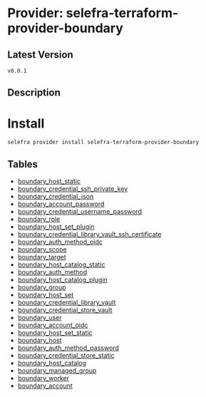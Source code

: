 # Provider: selefra-terraform-provider-boundary

## Latest Version 

```
v0.0.1
```
## Description 


# Install 

```
selefra provider install selefra-terraform-provider-boundary
```


## Tables 

- [boundary_host_static](boundary_host_static.md)
- [boundary_credential_ssh_private_key](boundary_credential_ssh_private_key.md)
- [boundary_credential_json](boundary_credential_json.md)
- [boundary_account_password](boundary_account_password.md)
- [boundary_credential_username_password](boundary_credential_username_password.md)
- [boundary_role](boundary_role.md)
- [boundary_host_set_plugin](boundary_host_set_plugin.md)
- [boundary_credential_library_vault_ssh_certificate](boundary_credential_library_vault_ssh_certificate.md)
- [boundary_auth_method_oidc](boundary_auth_method_oidc.md)
- [boundary_scope](boundary_scope.md)
- [boundary_target](boundary_target.md)
- [boundary_host_catalog_static](boundary_host_catalog_static.md)
- [boundary_auth_method](boundary_auth_method.md)
- [boundary_host_catalog_plugin](boundary_host_catalog_plugin.md)
- [boundary_group](boundary_group.md)
- [boundary_host_set](boundary_host_set.md)
- [boundary_credential_library_vault](boundary_credential_library_vault.md)
- [boundary_credential_store_vault](boundary_credential_store_vault.md)
- [boundary_user](boundary_user.md)
- [boundary_account_oidc](boundary_account_oidc.md)
- [boundary_host_set_static](boundary_host_set_static.md)
- [boundary_host](boundary_host.md)
- [boundary_auth_method_password](boundary_auth_method_password.md)
- [boundary_credential_store_static](boundary_credential_store_static.md)
- [boundary_host_catalog](boundary_host_catalog.md)
- [boundary_managed_group](boundary_managed_group.md)
- [boundary_worker](boundary_worker.md)
- [boundary_account](boundary_account.md)


